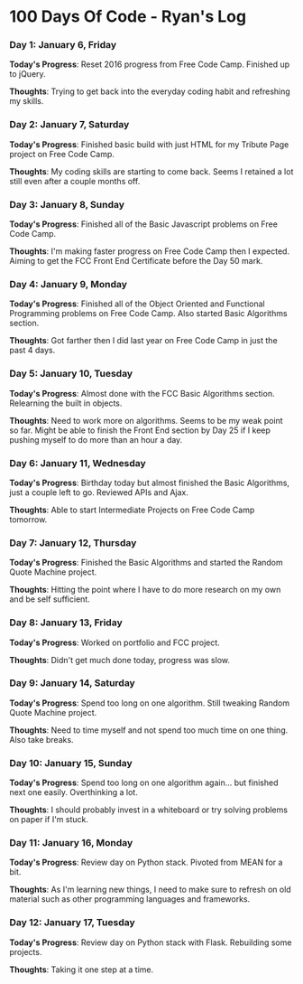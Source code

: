 # 100 Days Of Code - Ryan's Log

### Day 1: January 6, Friday

**Today's Progress**: Reset 2016 progress from Free Code Camp. Finished up to jQuery.

**Thoughts**: Trying to get back into the everyday coding habit and refreshing my skills.

### Day 2: January 7, Saturday

**Today's Progress**: Finished basic build with just HTML for my Tribute Page project on Free Code Camp.

**Thoughts**: My coding skills are starting to come back. Seems I retained a lot still even after a couple months off.

### Day 3: January 8, Sunday

**Today's Progress**: Finished all of the Basic Javascript problems on Free Code Camp.

**Thoughts**: I'm making faster progress on Free Code Camp then I expected. Aiming to get the FCC Front End Certificate before the Day 50 mark.

### Day 4: January 9, Monday

**Today's Progress**: Finished all of the Object Oriented and Functional Programming problems on Free Code Camp. Also started Basic Algorithms section.

**Thoughts**: Got farther then I did last year on Free Code Camp in just the past 4 days.

### Day 5: January 10, Tuesday

**Today's Progress**: Almost done with the FCC Basic Algorithms section. Relearning the built in objects. 

**Thoughts**: Need to work more on algorithms. Seems to be my weak point so far. Might be able to finish the Front End section by Day 25 if I keep pushing myself to do more than an hour a day.

### Day 6: January 11, Wednesday

**Today's Progress**: Birthday today but almost finished the Basic Algorithms, just a couple left to go. Reviewed APIs and Ajax. 

**Thoughts**: Able to start Intermediate Projects on Free Code Camp tomorrow.

### Day 7: January 12, Thursday

**Today's Progress**: Finished the Basic Algorithms and started the Random Quote Machine project.

**Thoughts**: Hitting the point where I have to do more research on my own and be self sufficient.

### Day 8: January 13, Friday

**Today's Progress**: Worked on portfolio and FCC project.

**Thoughts**: Didn't get much done today, progress was slow.

### Day 9: January 14, Saturday

**Today's Progress**: Spend too long on one algorithm. Still tweaking Random Quote Machine project.

**Thoughts**: Need to time myself and not spend too much time on one thing. Also take breaks.

### Day 10: January 15, Sunday

**Today's Progress**: Spend too long on one algorithm again... but finished next one easily. Overthinking a lot.

**Thoughts**: I should probably invest in a whiteboard or try solving problems on paper if I'm stuck.

### Day 11: January 16, Monday

**Today's Progress**: Review day on Python stack. Pivoted from MEAN for a bit.

**Thoughts**: As I'm learning new things, I need to make sure to refresh on old material such as other programming languages and frameworks.

### Day 12: January 17, Tuesday

**Today's Progress**: Review day on Python stack with Flask. Rebuilding some projects.

**Thoughts**: Taking it one step at a time. 
